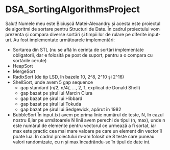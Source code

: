# DSA_SortingAlgorithmsProject
Salut! Numele meu este Biciușcă Matei-Alexandru și acesta este proiectul de algoritmi de sortare pentru Structuri de Date.
În cadrul proiectului vom prezenta și compara diverse sortări și timpii lor de rulare pe diferite input-uri.
Au fost implementate următoarele implementări:
  - Sortarea din STL (nu se află în cerința de sortări implementate obligatorii, dar e folosită pe post de suport, pentru a o compara cu sortările cerute)
  - HeapSort
  - MergeSort
  - RadixSort (de tip LSD, în bazele 10, 2^8, 2^10 și 2^16)
  - ShellSort, unde avem 5 gap sequence
    - gap standard (n/2, n/4/, ..., 2, 1, explicat de Donald Shell)
    - gap bazat pe șirul lui Marcin Ciura
    - gap bazat pe șirul lui Hibbard
    - gap bazat pe șirul lui Tokuda
    - gap bazat pe șirul lui Sedgewick, apărut în 1982
  - BubbleSort
  În input.txt avem pe prima linie numărul de teste, N, în cazul nostru 8,iar pe următoarele N linii avem perechi de tipul (n, max), unde n este numărul de elemente pentru vectorul ce urmează a fi sortat, iar max este practic cea mai mare valoare pe care un element din vector îl poate lua.
  În cadrul proiectului m-am folosit de 8 teste care puneau valori randomizate, cu n și max încadrându-se în tipul de date int.
